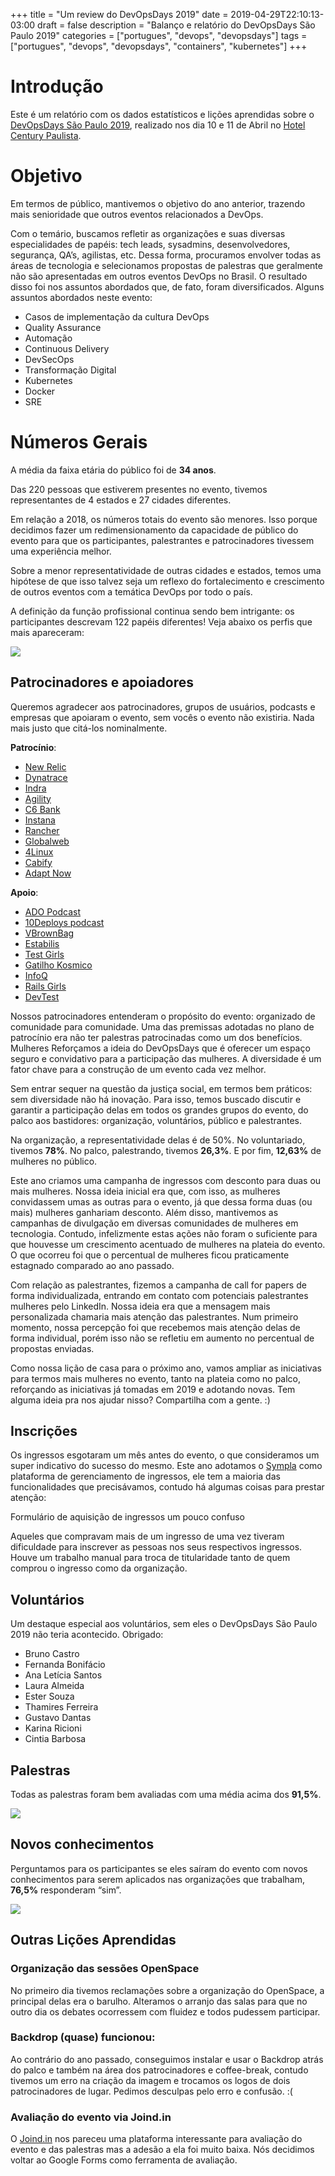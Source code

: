 +++
title = "Um review do DevOpsDays 2019"
date = 2019-04-29T22:10:13-03:00
draft = false
description = "Balanço e relatório do DevOpsDays São Paulo 2019"
categories = ["portugues", "devops", "devopsdays"]
tags = ["portugues", "devops", "devopsdays", "containers", "kubernetes"]
+++
# Introdução 

Este é um relatório com os dados estatísticos e lições aprendidas sobre o [DevOpsDays São Paulo 2019](https://devopsdays.org/events/2019-sao-paulo/welcome/), realizado nos dia 10 e 11 de Abril no [Hotel Century Paulista](https://www.centuryflat.com.br/).

# Objetivo

Em termos de público, mantivemos o objetivo do ano anterior, trazendo mais senioridade que outros eventos relacionados a DevOps. 

Com o temário, buscamos refletir as organizações e suas diversas especialidades de papéis: tech leads, sysadmins, desenvolvedores, segurança, QA’s, agilistas, etc. Dessa forma, procuramos envolver todas as áreas de tecnologia e selecionamos propostas de palestras que geralmente não são apresentadas em outros eventos DevOps no Brasil. O resultado disso foi nos assuntos abordados que, de fato, foram diversificados. Alguns assuntos abordados neste evento:

* Casos de implementação da cultura DevOps
* Quality Assurance
* Automação
* Continuous Delivery
* DevSecOps
* Transformação Digital
* Kubernetes
* Docker
* SRE


# Números Gerais
A média da faixa etária do público foi de **34 anos**. 

Das 220 pessoas que estiverem presentes no evento, tivemos representantes de 4 estados e 27 cidades diferentes. 

Em relação a 2018, os números totais do evento são menores. Isso porque decidimos fazer um redimensionamento da capacidade de público do evento para que os participantes, palestrantes e patrocinadores tivessem uma experiência melhor. 

Sobre a menor representatividade de outras cidades e estados, temos uma hipótese de que isso talvez seja um reflexo do fortalecimento e crescimento de outros eventos com a temática DevOps por todo o país.

A definição da função profissional continua sendo bem intrigante: os participantes descrevam 122 papéis diferentes! Veja abaixo os perfis que mais apareceram:

![](/images/dodsp2019_conhecimento.png)


## Patrocinadores e apoiadores

Queremos agradecer aos patrocinadores, grupos de usuários, podcasts e empresas que apoiaram o evento, sem vocês o evento não existiria. Nada mais justo que citá-los nominalmente.

__Patrocínio__:

* [New Relic](https://newrelic.com/)
* [Dynatrace](https://www.dynatrace.com/)
* [Indra](https://www.indracompany.com/)
* [Agility](https://somosagility.com.br/)
* [C6 Bank](https://www.c6bank.com.br/)
* [Instana](https://www.instana.com/)
* [Rancher](https://rancher.com/)
* [Globalweb](https://www.globalweb.com.br/)
* [4Linux](https://www.4linux.com.br/)
* [Cabify](https://cabify.com/pt-BR)
* [Adapt Now](https://www.adaptnow.com.br/)

__Apoio__:
* [ADO Podcast](https://www.arresteddevops.com/)
* [10Deploys podcast](https://www.10deploys.com/)
* [VBrownBag](http://vbrownbagbrasil.com.br/)
* [Estabilis](https://www.estabil.is)
* [Test Girls](https://www.meetup.com/pt-BR/test-girls/?_locale=pt-BR)
* [Gatilho Kosmico](http://gatilhokosmico.com.br/)
* [InfoQ](https://www.infoq.com/br/)
* [Rails Girls](http://railsgirls.com/saopaulo)
* [DevTest](https://www.meetup.com/pt-BR/devtestscampinas/)


Nossos patrocinadores entenderam o propósito do evento: organizado de comunidade para comunidade. Uma das premissas adotadas no plano de patrocínio era não ter palestras patrocinadas como um dos benefícios.
Mulheres
Reforçamos a ideia do DevOpsDays que é oferecer um espaço seguro e convidativo para a participação das mulheres. A diversidade é um fator chave para a construção de um evento cada vez melhor. 

Sem entrar sequer na questão da justiça social, em termos bem práticos: sem diversidade não há inovação. Para isso, temos buscado discutir e garantir a participação delas em todos os grandes grupos do evento, do palco aos bastidores: organização, voluntários, público e palestrantes. 

Na organização, a representatividade delas é de 50%. No voluntariado, tivemos **78%**. No palco, palestrando, tivemos **26,3%**. E por fim, **12,63%** de mulheres no público. 

Este ano criamos uma campanha de ingressos com desconto para duas ou mais mulheres. Nossa ideia inicial era que, com isso, as mulheres convidassem umas as outras para o evento, já que dessa forma duas (ou mais) mulheres ganhariam desconto. Além disso, mantivemos as campanhas de divulgação em diversas comunidades de mulheres em tecnologia. Contudo, infelizmente estas ações não foram o suficiente para que houvesse um crescimento acentuado de mulheres na plateia do evento. O que ocorreu foi que o percentual de mulheres ficou praticamente estagnado comparado ao ano passado.

Com relação as palestrantes, fizemos a campanha de call for papers de forma individualizada, entrando em contato com potenciais palestrantes mulheres pelo LinkedIn. Nossa ideia era que a mensagem mais personalizada chamaria mais atenção das palestrantes. Num primeiro momento, nossa percepção foi que recebemos mais atenção delas de forma individual, porém isso não se refletiu em aumento no percentual de propostas enviadas. 

Como nossa lição de casa para o próximo ano, vamos ampliar as iniciativas para termos mais mulheres no evento, tanto na plateia como no palco, reforçando as iniciativas já tomadas em 2019 e adotando novas. Tem alguma ideia pra nos ajudar nisso? Compartilha com a gente. :)

## Inscrições

Os ingressos esgotaram um mês antes do evento, o que consideramos um super indicativo do sucesso do mesmo. Este ano adotamos o [Sympla](https://www.sympla.com.br/) como plataforma de gerenciamento de ingressos, ele tem a maioria das funcionalidades que precisávamos, contudo há algumas coisas para prestar atenção:

Formulário de aquisição de ingressos um pouco confuso

Aqueles que compravam mais de um ingresso de uma vez tiveram dificuldade para inscrever as pessoas nos seus respectivos ingressos. Houve um trabalho manual para troca de titularidade tanto de quem comprou o ingresso como da organização.


## Voluntários

Um destaque especial aos voluntários, sem eles o DevOpsDays São Paulo 2019 não teria acontecido. Obrigado:

* Bruno Castro
* Fernanda Bonifácio
* Ana Letícia Santos
* Laura Almeida
* Ester Souza
* Thamires Ferreira
* Gustavo Dantas
* Karina Ricioni
* Cintia Barbosa


## Palestras
Todas as palestras foram bem avaliadas com uma média acima dos **91,5%**. 

![](/images/dodsp2019_palestras.png)

## Novos conhecimentos
Perguntamos para os participantes se eles saíram do evento com novos conhecimentos para serem aplicados nas organizações que trabalham, **76,5%** responderam “sim”.

![](/images/dodsp2019_conhecimento.png)

## Outras Lições Aprendidas

### Organização das sessões OpenSpace

No primeiro dia tivemos reclamações sobre a organização do OpenSpace, a principal delas era o barulho. Alteramos o arranjo das salas para que no outro dia os debates ocorressem com fluidez e todos pudessem participar.

### Backdrop (quase) funcionou:

Ao contrário do ano passado, conseguimos instalar e usar o Backdrop atrás do palco e também na área dos patrocinadores e coffee-break, contudo tivemos um erro na criação da imagem e trocamos os logos de dois patrocinadores de lugar. Pedimos desculpas pelo erro e confusão. :(

### Avaliação do evento via Joind.in

O [Joind.in](https://joind.in/) nos pareceu uma plataforma interessante para avaliação do evento e das palestras mas a adesão a ela foi muito baixa. Nós decidimos voltar ao Google Forms como ferramenta de avaliação.
